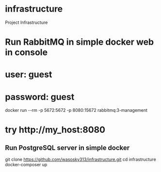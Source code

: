 # infrastructure
Project Infrastructure


# Run RabbitMQ in simple docker web in console
# user: guest
# password: guest
docker run --rm -p 5672:5672 -p 8080:15672 rabbitmq:3-management

# try http://my_host:8080


## Run PostgreSQL server in simple docker
git clone https://github.com/wasosky313/infrastructure.git
cd infrastructure
docker-composer up
